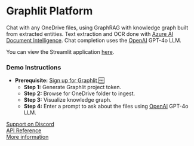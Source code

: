 # Graphlit Platform

Chat with any OneDrive files, using GraphRAG with knowledge graph built from extracted entities.  Text extraction and OCR done with [Azure AI Document Intelligence](https://azure.microsoft.com/en-us/products/ai-services/ai-document-intelligence).  Chat completion uses the [OpenAI](https://www.openai.com) GPT-4o LLM.

You can view the Streamlit application [here](https://graphlit-samples-onedrive-graph.streamlit.app/).

### Demo Instructions
- **Prerequisite:** [Sign up for Graphlit 🆓](https://docs.graphlit.dev/getting-started/signup)
    - **Step 1:** Generate Graphlit project token.
    - **Step 2:** Browse for OneDrive folder to ingest.
    - **Step 3:** Visualize knowledge graph.
    - **Step 4:** Enter a prompt to ask about the files using [OpenAI](https://www.openai.com) GPT-4o LLM.

[Support on Discord](https://discord.gg/ygFmfjy3Qx)            
[API Reference](https://docs.graphlit.dev/graphlit-data-api/api-reference)     
[More information](https://www.graphlit.com)